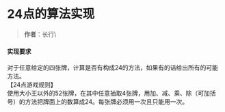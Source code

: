 # 24点的算法实现
> **作者**：长行\

#### 实现要求
对于任意给定的四张牌，计算是否有构成24的方法，如果有的话给出所有的可能方法。\
【24点游戏规则】\
使用大小王以外的52张牌，在其中任意抽取4张牌，用加、减、乘、除（可加括号）的方法把牌面上的数算成24。每张牌必须用一次且只能用一次。